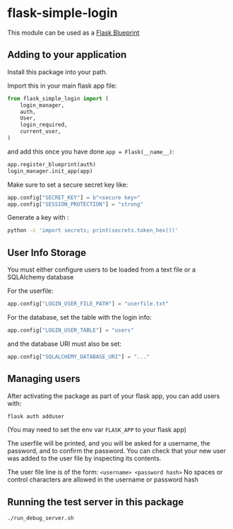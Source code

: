 # flask-simple-login

This module can be used as a [Flask Blueprint](https://flask.palletsprojects.com/en/2.1.x/blueprints/)

## Adding to your application

Install this package into your path.

Import this in your main flask app file:

```python
from flask_simple_login import (
    login_manager,
    auth,
    User,
    login_required,
    current_user,
)
```

and add this once you have done `app = Flask(__name__)`:

```python
app.register_blueprint(auth)
login_manager.init_app(app)
```

Make sure to set a secure secret key like:

```python
app.config["SECRET_KEY"] = b"<secure key>"
app.config["SESSION_PROTECTION"] = "strong"
```

Generate a key with :

```bash
python -c 'import secrets; print(secrets.token_hex())'
```

## User Info Storage

You must either configure users to be loaded from a text file or a SQLAlchemy database

For the userfile:

```python
app.config["LOGIN_USER_FILE_PATH"] = "userfile.txt"
```

For the database, set the table with the login info:

```python
app.config["LOGIN_USER_TABLE"] = "users"
```

and the database URI must also be set:

```python
app.config["SQLALCHEMY_DATABASE_URI"] = "..."
```

## Managing users

After activating the package as part of your flask app, you can add users with:

```bash
flask auth adduser
```

(You may need to set the env var `FLASK_APP` to your flask app)

The userfile will be printed, and you will be asked for a username, the
password, and to confirm the password.  You can check that your new user was
added to the user file by inspecting its contents.

The user file line is of the form: `<username> <password hash>` No spaces or
control characters are allowed in the username or password hash

## Running the test server in this package

```bash
./run_debug_server.sh
```
